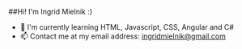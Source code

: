 ##Hi! I'm Ingrid Mielnik :)

- 🌱 I'm currently learning HTML, Javascript, CSS, Angular and C#
- 📫 Contact me at my email address: ingridmielnik@gmail.com

